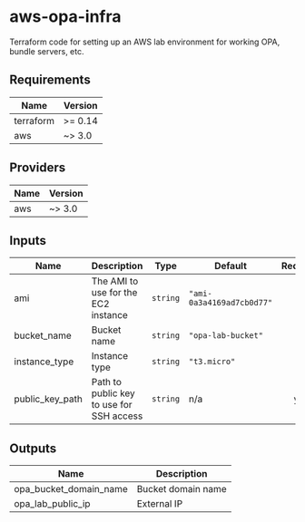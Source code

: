 # aws-opa-infra

Terraform code for setting up an AWS lab environment for working OPA, bundle servers, etc.

<!-- BEGINNING OF PRE-COMMIT-TERRAFORM DOCS HOOK -->
## Requirements

| Name | Version |
|------|---------|
| terraform | >= 0.14 |
| aws | ~> 3.0 |

## Providers

| Name | Version |
|------|---------|
| aws | ~> 3.0 |

## Inputs

| Name | Description | Type | Default | Required |
|------|-------------|------|---------|:--------:|
| ami | The AMI to use for the EC2 instance | `string` | `"ami-0a3a4169ad7cb0d77"` | no |
| bucket\_name | Bucket name | `string` | `"opa-lab-bucket"` | no |
| instance\_type | Instance type | `string` | `"t3.micro"` | no |
| public\_key\_path | Path to public key to use for SSH access | `string` | n/a | yes |

## Outputs

| Name | Description |
|------|-------------|
| opa\_bucket\_domain\_name | Bucket domain name |
| opa\_lab\_public\_ip | External IP |

<!-- END OF PRE-COMMIT-TERRAFORM DOCS HOOK -->
